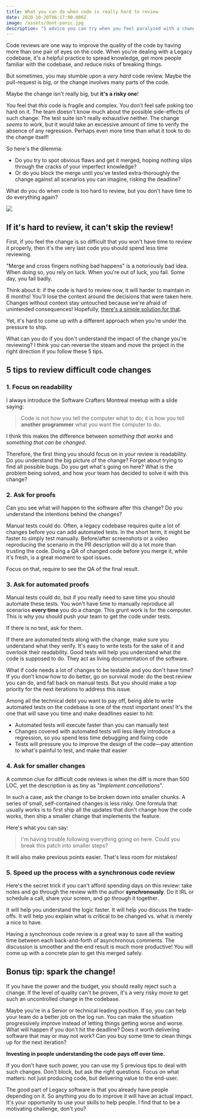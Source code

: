 ```yaml
---
title: What you can do when code is really hard to review
date: 2020-10-20T06:17:00.000Z
image: /assets/dont-panic.jpg
description: "5 advice you can try when you feel paralyzed with a change that's too risky to merge, but too long to verify."
---
```


Code reviews are one way to improve the quality of the code by having more than one pair of eyes on the code. When you're dealing with a Legacy codebase, it's a helpful practice to spread knowledge, get more people familiar with the codebase, and reduce risks of breaking things.

But sometimes, you may stumble upon a _very hard_ code review. Maybe the pull-request is big, or the change involves many parts of the code.

Maybe the change isn't really big, but **it's a risky one**!

You feel that _this_ code is fragile and complex. You don't feel safe poking too hard on it. The team doesn't know much about the possible side-effects of such change. The test suite isn't really exhaustive neither. The change _seems_ to work, but it would take an excessive amount of time to verify the absence of any regression. Perhaps even more time than what it took to do the change itself!

So here's the dilemma:

- Do you try to spot obvious flaws and get it merged, hoping nothing slips through the cracks of your imperfect knowledge?
- Or do you block the merge until you've tested extra-thoroughly the change against all scenarios you can imagine, risking the deadline?

What do you do when code is too hard to review, but you don't have time to do everything again?

![](/assets/dont-panic.jpg)

## If it's hard to review, it can't skip the review!

First, if you feel the change is so difficult that you won't have time to review it properly, then it's the very last code you should spend less time reviewing.

"Merge and cross fingers nothing bad happens" is a notoriously bad idea. When doing so, you rely on luck. When you're out of luck, you fail. Some day, you fail badly.

Think about it: if the code is hard to review now, it will harder to maintain in 6 months! You'll lose the context around the decisions that were taken here. Changes without context stay untouched because we're afraid of unintended consequences! Hopefully, [there's a simple solution for that](../earn-maintainers-esteem-with-adrs).

Yet, it's hard to come up with a different approach when you're under the pressure to ship.

What can you do if you don't understand the impact of the change you're reviewing? I think you can reverse the steam and move the project in the right direction if you follow these 5 tips.

## 5 tips to review difficult code changes

### 1. Focus on readability

I always introduce the Software Crafters Montreal meetup with a slide saying:

> Code is not how you tell the computer what to do; it is how you tell **another programmer** what you want the computer to do.

I think this makes the difference between _something that works_ and _something that can be changed_.

Therefore, the first thing you should focus on in your review is readability. Do you understand the big picture of the change? Forget about trying to find all possible bugs. Do you get what's going on here? What is the problem being solved, and how your team has decided to solve it with this change?

### 2. Ask for proofs

Can you see what will happen to the software after this change? Do you understand the intentions behind the changes?

Manual tests could do. Often, a legacy codebase requires quite a lot of changes before you can add automated tests. In the short term, it might be faster to simply test manually. Before/after screenshots or a video reproducing the scenario in the PR description will do a lot more than trusting the code. Doing a QA of changed code before you merge it, while it's fresh, is a great moment to spot issues.

Focus on that, require to see the QA of the final result.

### 3. Ask for automated proofs

Manual tests could do, but if you really need to save time you should automate these tests. You won't have time to manually reproduce all scenarios **every time** you do a change. This grunt work is for the computer. This is why you should push your team to get the code under tests.

If there is no test, ask for them.

If there are automated tests along with the change, make sure you understand what they verify. It's easy to write tests for the sake of it and overlook their readability. Good tests will help you understand what the code is supposed to do. They act as living documentation of the software.

What if code needs a lot of changes to be testable and you don't have time? If you don't know how to do better, go on survival mode: do the best review you can do, and fall back on manual tests. But you should make a top priority for the next iterations to address this issue.

Among all the technical debt you want to pay off, being able to write automated tests on the codebase is one of the most important ones! It's the one that will save you time and make deadlines easier to hit:

- Automated tests will execute faster than you can manually test
- Changes covered with automated tests will less likely introduce a regression, so you spend less time debugging and fixing code
- Tests will pressure you to improve the design of the code—pay attention to what's painful to test, and make that easier

### 4. Ask for smaller changes

A common clue for difficult code reviews is when the diff is more than 500 LOC, yet the description is as tiny as "_Implement cancellations_".

In such a case, ask the change to be broken down into smaller chunks. A series of small, self-contained changes is less risky. One formula that usually works is to first ship all the updates that don't change how the code works, then ship a smaller change that implements the feature.

Here's what you can say:

> I'm having trouble following everything going on here. Could you break this patch into smaller steps?

It will also make previous points easier. That's less room for mistakes!

### 5. Speed up the process with a synchronous code review

Here's the secret trick if you can't afford spending days on this review: take notes and go through the review with the author **synchronously**. Do it IRL or schedule a call, share your screen, and go through it together.

It will help you understand the logic faster. It will help you discuss the trade-offs. It will help you explain what is critical to be changed vs. what is merely a nice to have.

Having a synchronous code review is a great way to save all the waiting time between each back-and-forth of asynchronous comments. The discussion is smoother and the end result is much more productive! You will come up with a concrete plan to get this merged safely.

## Bonus tip: spark the change!

If you have the power and the budget, you should really reject such a change. If the level of quality can't be proven, it's a very risky move to get such an uncontrolled change in the codebase.

Maybe you're in a Senior or technical leading position. If so, you can help your team do a better job on the log run. You can make the situation progressively improve instead of letting things getting worse and worse. What will happen if you don't hit the deadline? Does it worth delivering software that may or may not work? Can you buy some time to clean things up for the next iteration?

**Investing in people understanding the code pays off over time.**

If you don't have such power, you can use my 5 previous tips to deal with such changes. Don't block, but ask the right questions. Focus on what matters: not just producing code, but delivering value to the end-user.

The good part of Legacy software is that you already have people depending on it. So anything you do to improve it will have an actual impact. It's your opportunity to use your skills to help people. I find that to be a motivating challenge, don't you?
